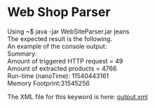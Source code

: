 # Web Shop Parser  

Using ~$ java -jar WebSiteParser.jar jeans  
The expected result is the following.  
An example of the console output:  
Summary:  
Amount of triggered HTTP request = 49  
Amount of extracted products = 4766  
Run-time (nanoTime): 11540443161  
Memory Footprint:31545256  

The XML file for this keyword is here: [output.xml](https://github.com/YanaBiliaieva/WebSiteParser/blob/master/src/main/resources/output.xml)
